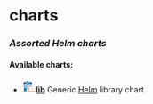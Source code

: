 # charts
### *Assorted Helm charts*
#### Available charts:
- ![valign](images/lib.webp)[**lib**](lib) Generic [Helm](https://helm.sh) library chart
